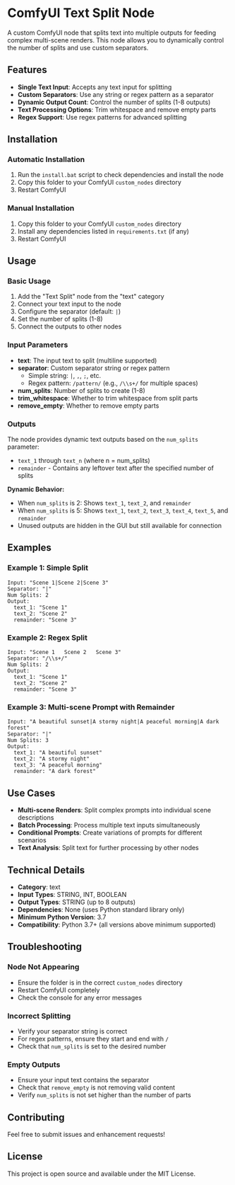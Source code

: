 # ComfyUI Text Split Node

A custom ComfyUI node that splits text into multiple outputs for feeding complex multi-scene renders. This node allows you to dynamically control the number of splits and use custom separators.

## Features

- **Single Text Input**: Accepts any text input for splitting
- **Custom Separators**: Use any string or regex pattern as a separator
- **Dynamic Output Count**: Control the number of splits (1-8 outputs)
- **Text Processing Options**: Trim whitespace and remove empty parts
- **Regex Support**: Use regex patterns for advanced splitting

## Installation

### Automatic Installation
1. Run the `install.bat` script to check dependencies and install the node
2. Copy this folder to your ComfyUI `custom_nodes` directory
3. Restart ComfyUI

### Manual Installation
1. Copy this folder to your ComfyUI `custom_nodes` directory
2. Install any dependencies listed in `requirements.txt` (if any)
3. Restart ComfyUI

## Usage

### Basic Usage
1. Add the "Text Split" node from the "text" category
2. Connect your text input to the node
3. Configure the separator (default: `|`)
4. Set the number of splits (1-8)
5. Connect the outputs to other nodes

### Input Parameters

- **text**: The input text to split (multiline supported)
- **separator**: Custom separator string or regex pattern
  - Simple string: `|`, `,`, `;`, etc.
  - Regex pattern: `/pattern/` (e.g., `/\\s+/` for multiple spaces)
- **num_splits**: Number of splits to create (1-8)
- **trim_whitespace**: Whether to trim whitespace from split parts
- **remove_empty**: Whether to remove empty parts

### Outputs

The node provides dynamic text outputs based on the `num_splits` parameter:
- `text_1` through `text_n` (where n = num_splits)
- `remainder` - Contains any leftover text after the specified number of splits

**Dynamic Behavior:**
- When `num_splits` is 2: Shows `text_1`, `text_2`, and `remainder`
- When `num_splits` is 5: Shows `text_1`, `text_2`, `text_3`, `text_4`, `text_5`, and `remainder`
- Unused outputs are hidden in the GUI but still available for connection

## Examples

### Example 1: Simple Split
```
Input: "Scene 1|Scene 2|Scene 3"
Separator: "|"
Num Splits: 2
Output: 
  text_1: "Scene 1"
  text_2: "Scene 2"
  remainder: "Scene 3"
```

### Example 2: Regex Split
```
Input: "Scene 1   Scene 2   Scene 3"
Separator: "/\\s+/"
Num Splits: 2
Output:
  text_1: "Scene 1"
  text_2: "Scene 2"
  remainder: "Scene 3"
```

### Example 3: Multi-scene Prompt with Remainder
```
Input: "A beautiful sunset|A stormy night|A peaceful morning|A dark forest"
Separator: "|"
Num Splits: 3
Output:
  text_1: "A beautiful sunset"
  text_2: "A stormy night"
  text_3: "A peaceful morning"
  remainder: "A dark forest"
```

## Use Cases

- **Multi-scene Renders**: Split complex prompts into individual scene descriptions
- **Batch Processing**: Process multiple text inputs simultaneously
- **Conditional Prompts**: Create variations of prompts for different scenarios
- **Text Analysis**: Split text for further processing by other nodes

## Technical Details

- **Category**: text
- **Input Types**: STRING, INT, BOOLEAN
- **Output Types**: STRING (up to 8 outputs)
- **Dependencies**: None (uses Python standard library only)
- **Minimum Python Version**: 3.7
- **Compatibility**: Python 3.7+ (all versions above minimum supported)

## Troubleshooting

### Node Not Appearing
- Ensure the folder is in the correct `custom_nodes` directory
- Restart ComfyUI completely
- Check the console for any error messages

### Incorrect Splitting
- Verify your separator string is correct
- For regex patterns, ensure they start and end with `/`
- Check that `num_splits` is set to the desired number

### Empty Outputs
- Ensure your input text contains the separator
- Check that `remove_empty` is not removing valid content
- Verify `num_splits` is not set higher than the number of parts

## Contributing

Feel free to submit issues and enhancement requests!

## License

This project is open source and available under the MIT License.
